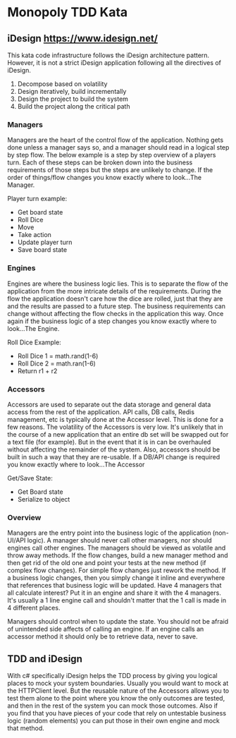 # Monopoly TDD Kata

## iDesign https://www.idesign.net/
This kata code infrastructure follows the iDesign architecture pattern. However, it is not a strict iDesign application following all the directives of iDesign.

1. Decompose based on volatility
2. Design iteratively, build incrementally
3. Design the project to build the system
4. Build the project along the critical path

### Managers
Managers are the heart of the control flow of the application. Nothing gets done unless a manager says so, and a manager should read in a logical step by step flow. The below example is a step by step overview of a players turn. Each of these steps can be broken down into the business requirements of those steps but the steps are unlikely to change. If the order of things/flow changes you know exactly where to look...The Manager.

Player turn example:
- Get board state
- Roll Dice
- Move
- Take action
- Update player turn
- Save board state

### Engines
Engines are where the business logic lies. This is to separate the flow of the application from the more intricate details of the requirements. During the flow the application doesn't care how the dice are rolled, just that they are and the results are passed to a future step. The business requirements can change without affecting the flow checks in the application this way. Once again if the business logic of a step changes you know exactly where to look...The Engine.

Roll Dice Example:
- Roll Dice 1 = math.rand(1-6)
- Roll Dice 2 = math.ran(1-6)
- Return r1 + r2

### Accessors
Accessors are used to separate out the data storage and general data access from the rest of the application. API calls, DB calls, Redis management, etc is typically done at the Accessor level. This is done for a few reasons. The volatility of the Accessors is very low. It's unlikely that in the course of a new application that an entire db set will be swapped out for a text file (for example). But in the event that it is in can be overhauled without affecting the remainder of the system. Also, accessors should be built in such a way that they are re-usable. If a DB/API change is required you know exactly where to look...The Accessor 

Get/Save State:
- Get Board state
- Serialize to object

### Overview
Managers are the entry point into the business logic of the application (non-UI/API logic). A manager should never call other managers, nor should engines call other engines. The managers should be viewed as volatile and throw away methods. If the flow changes, build a new manager method and then get rid of the old one and point your tests at the new method (if complex flow changes). For simple flow changes just rework the method. If a business logic changes, then you simply change it inline and everywhere that references that business logic will be updated. Have 4 managers that all calculate interest? Put it in an engine and share it with the 4 managers. It's usually a 1 line engine call and shouldn't matter that the 1 call is made in 4 different places. 

Managers should control when to update the state. You should not be afraid of unintended side affects of calling an engine. If an engine calls an accessor method it should only be to retrieve data, never to save.  

## TDD and iDesign
With c# specifically iDesign helps the TDD process by giving you logical places to mock your system boundaries. Usually you would want to mock at the HTTPClient level. But the reusable nature of the Accessors allows you to test them alone to the point where you know the only outcomes are tested, and then in the rest of the system you can mock those outcomes. Also if you find that you have pieces of your code that rely on untestable business logic (random elements) you can put those in their own engine and mock that method.
